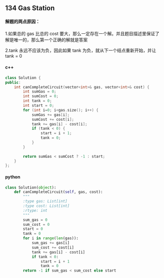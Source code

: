 ## 134 Gas Station

#### 解题的两点原因：

1.如果总的 gas 比总的 cost 要大，那么一定存在一个解。并且题目描述里保证了解是唯一的，那么第一个正确的解就是答案

2.tank 永远不应该为负，因此如果 tank 为负，就从下一个结点重新开始，并让 tank = 0

#### c++
```cpp
class Solution {
public:
    int canCompleteCircuit(vector<int>& gas, vector<int>& cost) {
        int sumGas = 0;
        int sumCost = 0;
        int tank = 0;
        int start = 0;
        for (int i=0; i<gas.size(); i++) {
            sumGas += gas[i];
            sumCost += cost[i];
            tank += gas[i] - cost[i];
            if (tank < 0) {
                start = i + 1;
                tank = 0; 
            }
        }
        
        return sumGas < sumCost ? -1 : start;
    }
};
```
#### python

```python
class Solution(object):
    def canCompleteCircuit(self, gas, cost):
        """
        :type gas: List[int]
        :type cost: List[int]
        :rtype: int
        """
        sum_gas = 0
        sum_cost = 0
        start = 0
        tank = 0
        for i in range(len(gas)):
            sum_gas += gas[i]
            sum_cost += cost[i]
            tank += gas[i] - cost[i]
            if tank < 0:
                start = i + 1
                tank = 0
        return -1 if sum_gas < sum_cost else start
```

